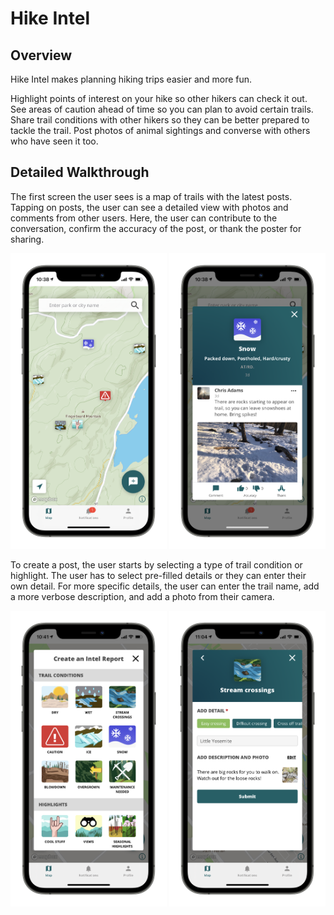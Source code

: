 # Hike Intel
## Overview
Hike Intel makes planning hiking trips easier and more fun.

Highlight points of interest on your hike so other hikers can check it out. See areas of caution ahead of time so you can plan to avoid certain trails. Share trail conditions with other hikers so they can be better prepared to tackle the trail. Post photos of animal sightings and converse with others who have seen it too.

## Detailed Walkthrough
The first screen the user sees is a map of trails with the latest posts. Tapping on posts, the user can see a detailed view with photos and comments from other users. Here, the user can contribute to the conversation, confirm the accuracy of the post, or thank the poster for sharing.

<img src="Screenshots/IMG_1112.png" width="250"> <img src="Screenshots/IMG_1113.png" width="250">

To create a post, the user starts by selecting a type of trail condition or highlight. The user has to select pre-filled details or they can enter their own detail. For more specific details, the user can enter the trail name, add a more verbose description, and add a photo from their camera.

<img src="Screenshots/IMG_1115.png" width="250"> <img src="Screenshots/IMG_1118.png" width="250">
